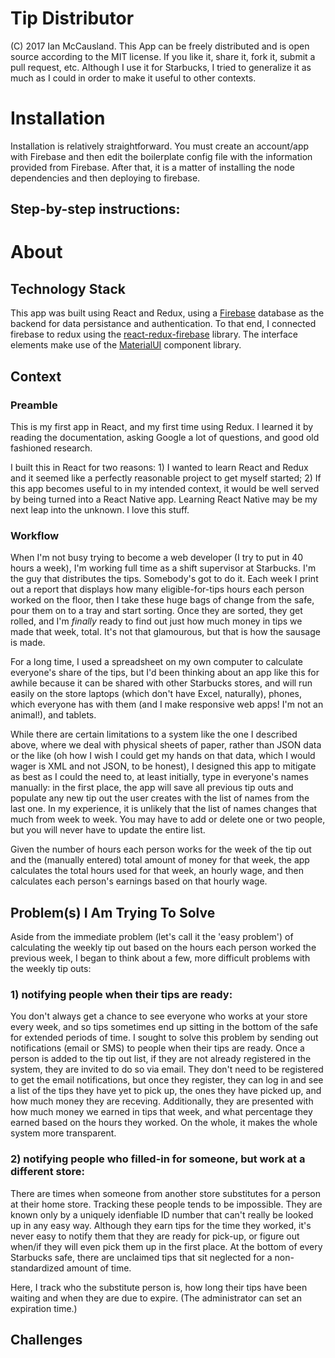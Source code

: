 # Tip Distributor
(C) 2017 Ian McCausland. This App can be freely distributed and is open source according to the MIT license. If you like it, share it, fork it, submit a pull request, etc. Although I use it for Starbucks, I tried to generalize it as much as I could in order to make it useful to other contexts.

# Installation
Installation is relatively straightforward. You must create an account/app with Firebase and then edit the boilerplate config file with the information provided from Firebase. After that, it is a matter of installing the node dependencies and then deploying to firebase.

## Step-by-step instructions:


# About
## Technology Stack
This app was built using React and Redux, using a [Firebase](http://www.firebase.com) database as the backend for data persistance and authentication. To that end, I connected firebase to redux using the [react-redux-firebase](http://www.react-redux-firebase.com) library. The interface elements make use of the [MaterialUI](http://www.material-ui.com) component library. 

## Context
### Preamble
This is my first app in React, and my first time using Redux. I learned it by reading the documentation, asking Google a lot of questions, and good old fashioned research. 

I built this in React for two reasons: 1) I wanted to learn React and Redux and it seemed like a perfectly reasonable project to get myself started; 2) If this app becomes useful to in my intended context, it would be well served by being turned into a React Native app. Learning React Native may be my next leap into the unknown. I love this stuff.

### Workflow
When I'm not busy trying to become a web developer (I try to put in 40 hours a week), I'm working full time as a shift supervisor at Starbucks. I'm the guy that distributes the tips. Somebody's got to do it. Each week I print out a report that displays how many eligible-for-tips hours each person worked on the floor, then I take these huge bags of change from the safe, pour them on to a tray and start sorting. Once they are sorted, they get rolled, and I'm *finally* ready to find out just how much money in tips we made that week, total. It's not that glamourous, but that is how the sausage is made.

For a long time, I used a spreadsheet on my own computer to calculate everyone's share of the tips, but I'd been thinking about an app like this for awhile because it can be shared with other Starbucks stores, and will run easily on the store laptops (which don't have Excel, naturally), phones, which everyone has with them (and I make responsive web apps! I'm not an animal!), and tablets.

While there are certain limitations to a system like the one I described above, where we deal with physical sheets of paper, rather than JSON data or the like (oh how I wish I could get my hands on that data, which I would wager is XML and not JSON, to be honest), I designed this app to mitigate as best as I could the need to, at least initially, type in everyone's names manually: in the first place, the app will save all previous tip outs and populate any new tip out the user creates with the list of names from the last one. In my experience, it is unlikely that the list of names changes that much from week to week. You may have to add or delete one or two people, but you will never have to update the entire list.

Given the number of hours each person works for the week of the tip out and the (manually entered) total amount of money for that week, the app calculates the total hours used for that week, an hourly wage, and then calculates each person's earnings based on that hourly wage.

## Problem(s) I Am Trying To Solve
Aside from the immediate problem (let's call it the 'easy problem') of calculating the weekly tip out based on the hours each person worked the previous week, I began to think about a few, more difficult problems with the weekly tip outs:

### 1) notifying people when their tips are ready:
You don't always get a chance to see everyone who works at your store every week, and so tips sometimes end up sitting in the bottom of the safe for extended periods of time. I sought to solve this problem by sending out notifications (email or SMS) to people when their tips are ready. Once a person is added to the tip out list, if they are not already registered in the system, they are invited to do so via email. They don't need to be registered to get the email notifications, but once they register, they can log in and see a list of the tips they have yet to pick up, the ones they have picked up, and how much money they are receving. Additionally, they are presented with how much money we earned in tips that week, and what percentage they earned based on the hours they worked. On the whole, it makes the whole system more transparent.

### 2) notifying people who filled-in for someone, but work at a different store:
There are times when someone from another store substitutes for a person at their home store. Tracking these people tends to be impossible. They are known only by a uniquely idenfiable ID number that can't really be looked up in any easy way. Although they earn tips for the time they worked, it's never easy to notify them that they are ready for pick-up, or figure out when/if they will even pick them up in the first place. At the bottom of every Starbucks safe, there are unclaimed tips that sit neglected for a non-standardized amount of time.

Here, I track who the substitute person is, how long their tips have been waiting and when they are due to expire. (The administrator can set an expiration time.)

## Challenges

